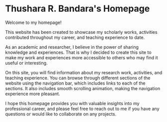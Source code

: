 # Thushara R. Bandara's Homepage

Welcome to my homepage! 

This website has been created to showcase my scholarly works, activities contributed throughout my career, and teaching experience to date.

As an academic and researcher, I believe in the power of sharing knowledge and experiences. That is why I decided to create this site to make my work and experiences more accessible to others who may find it useful or interesting.

On this site, you will find information about my research work, activities, and teaching experience. You can browse through different sections of the website using the navigation bar, which includes links to each of the sections. It also includes smooth scrolling animation, making the navigation experience more pleasant.

I hope this homepage provides you with valuable insights into my professional career, and please feel free to reach out to me if you have any questions or would like to collaborate on any projects.